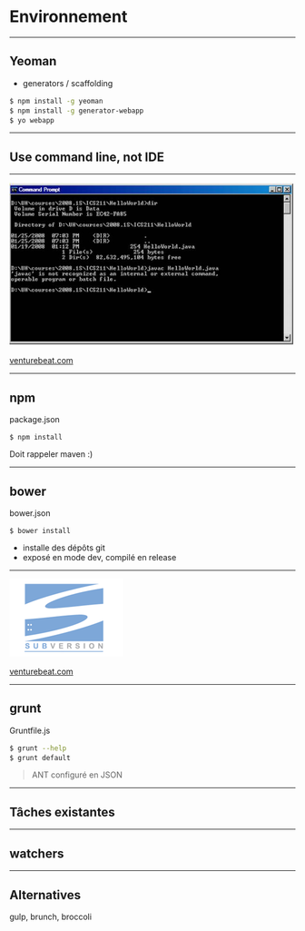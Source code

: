 <!-- .slide: data-background="images/03/environnement.jpg" data-background-size="100% auto" -->

Environnement
=============

---

## Yeoman

* generators / scaffolding

``` sh
$ npm install -g yeoman
$ npm install -g generator-webapp
$ yo webapp
```

---

## Use command line, not IDE

---

<!-- .slide: data-background="images/03/troll-windows.jpg" data-background-size="auto 100%" -->

<img class="troll" src="images/03/windows-commandline.jpg" />

<a
    class="image-credits"
    href="http://venturebeat.com/2012/06/04/lodsys-joins-google-apple-lodsys-patent-fights/">
    venturebeat.com
</a>

---

## npm

package.json

```
$ npm install
```

Doit rappeler maven :)

---

## bower

bower.json

```
$ bower install
```

* installe des dépôts git
* exposé en mode dev, compilé en release

---

<!-- .slide: data-background="images/03/troll-svn.jpg" data-background-size="auto 100%" -->

<img class="troll" src="images/03/logo-svn.png" />

<a
    class="image-credits"
    href="http://venturebeat.com/2012/06/04/lodsys-joins-google-apple-lodsys-patent-fights/">
    venturebeat.com
</a>

---

## grunt

Gruntfile.js

``` sh
$ grunt --help
$ grunt default
```

> ANT configuré en JSON

---

## Tâches existantes



---

## watchers

---

## Alternatives

gulp, brunch, broccoli


